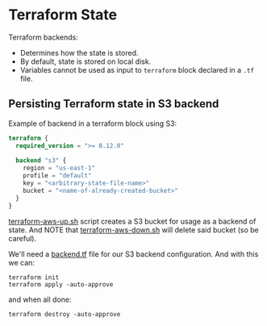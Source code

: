 # Terraform State

Terraform backends:
- Determines how the state is stored.
- By default, state is stored on local disk.
- Variables cannot be used as input to `terraform` block declared in a `.tf` file.

## Persisting Terraform state in S3 backend

Example of backend in a terraform block using S3:
```terraform
terraform {
  required_version = ">= 0.12.0"
  
  backend "s3" {
    region = "us-east-1"
    profile = "default"
    key = "<arbitrary-state-file-name>"
    bucket = "<name-of-already-created-bucket>"
  }
}
```

[terraform-aws-up.sh](../aws/terraform-aws-up.sh) script creates a S3 bucket for usage as a backend of state.
And NOTE that [terraform-aws-down.sh](../aws/terraform-aws-down.sh) will delete said bucket (so be careful).

We'll need a [backend.tf](../terraform/backend.tf) file for our S3 backend configuration. And with this we can:
```shell
terraform init
terraform apply -auto-approve
```
and when all done:
```shell
terraform destroy -auto-approve
```